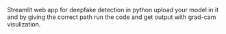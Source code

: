 Streamlit web app for deepfake detection in python 
upload your model in it and by giving the correct path run the code and get output 
with grad-cam visulization.
